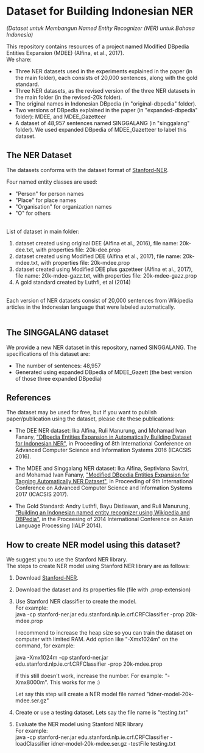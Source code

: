 # Dataset for Building Indonesian NER

*(Dataset untuk Membangun Named Entity Recognizer (NER) untuk Bahasa Indonesia)*

This repository contains resources of a project named Modified DBpedia Entities Expansion (MDEE) (Alfina, et al., 2017). 
<br>
We share:
- Three NER datasets used in the experiments explained in the paper (in the main folder), each consists of 20,000 sentences, along with the gold standard.
- Three NER datasets, as the revised version of the three NER datasets in the main folder (in the revised-20k folder).
- The original names in Indonesian DBpedia (in "original-dbpedia" folder).
- Two versions of DBpedia explained in the paper (in "expanded-dbpedia" folder): MDEE, and MDEE_Gazetteer
- A dataset of 48,957 sentences named SINGGALANG (in "singgalang" folder). We used expanded DBpedia of MDEE_Gazetteer to label this dataset. 

## The NER Dataset
The datasets conforms with the dataset format of [Stanford-NER](https://nlp.stanford.edu/software/CRF-NER.shtml).

Four named entity classes are used:
- "Person" for person names
- "Place" for place names
- "Organisation" for organization names
- "O" for others

<br> List of dataset in main folder:
1. dataset created using original DEE (Alfina et al., 2016), file name: 20k-dee.txt, with properties file: 20k-dee.prop
2. dataset created using Modified DEE (Alfina et al., 2017), file name: 20k-mdee.txt, with properties file: 20k-mdee.prop
3. dataset created using Modified DEE plus gazetteer (Alfina et al., 2017), file name: 20k-mdee-gazz.txt, with properties file: 20k-mdee-gazz.prop
4. A gold standard created by Luthfi, et al (2014)
<br>
Each version of NER datasets consist of 20,000 sentences from Wikipedia articles in the Indonesian language that were labeled automatically. <br>
<br>

## The SINGGALANG dataset
We provide a new NER dataset in this repository, named SINGGALANG. The specifications of this dataset are:
- The number of sentences: 48,957 
- Generated using expanded DBpedia of MDEE_Gazett (the best version of those three expanded DBpedia)

## References

The dataset may be used for free, but if you want to publish paper/publication using the dataset, please cite these publications: 

* The DEE NER dataset: Ika Alfina, Ruli Manurung, and Mohamad Ivan Fanany, ["DBpedia Entities Expansion in Automatically Building Dataset for Indonesian NER"](https://ieeexplore.ieee.org/document/7872784), in Proceeding of 8th International Conference on Advanced Computer Science and Information Systems 2016 (ICACSIS 2016).

* The MDEE and Singgalang NER dataset: Ika Alfina, Septiviana Savitri, and Mohamad Ivan Fanany, ["Modified DBpedia Entities Expansion for Tagging Automatically NER Dataset"](https://ieeexplore.ieee.org/document/8355036), in Proceeding of 9th International Conference on Advanced Computer Science and Information Systems 2017 (ICACSIS 2017).

* The Gold Standard: Andry Luthfi, Bayu Distiawan, and Ruli Manurung, ["Building an Indonesian named entity recognizer using Wikipedia and DBPedia"](https://ieeexplore.ieee.org/document/6973520), in the Proceesing of 2014 International Conference on Asian Language Processing (IALP 2014).

## How to create NER model using this dataset?

We suggest you to use the Stanford NER library.<br>
The steps to create NER model using Stanford NER library are as follows:
1. Download [Stanford-NER](https://nlp.stanford.edu/software/CRF-NER.shtml).
2. Download the dataset and its properties file (file with .prop extension)
3. Use Stanford NER classifier to create the model. <br>
   For example: <br>
      java -cp stanford-ner.jar edu.stanford.nlp.ie.crf.CRFClassifier -prop 20k-mdee.prop <br>
      
      I recommend to increase the heap size so you can train the dataset on computer with limited RAM. Add option like "-Xmx1024m" on the command, for example:<br>
      
      java -Xmx1024m -cp stanford-ner.jar edu.stanford.nlp.ie.crf.CRFClassifier -prop 20k-mdee.prop <br>
      
      if this still doesn't work, increase the number. For example: "-Xmx8000m". This works for me :)

   Let say this step will create a NER model file named "idner-model-20k-mdee.ser.gz"
 
4. Create or use a testing dataset. Lets say the file name is "testing.txt"
5. Evaluate the NER model using Stanford NER library <br>
   For example:<br>
        java -cp stanford-ner.jar edu.stanford.nlp.ie.crf.CRFClassifier -loadClassifier idner-model-20k-mdee.ser.gz -testFile testing.txt 
   

